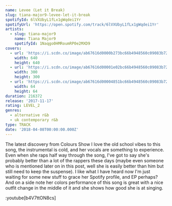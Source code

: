 ```yaml
---
name: Levee (Let it Break)
slug: tiana-major9-levee-let-it-break
spotifyId: 6lVXUbyL1fLx1gWqdei1Yr
spotifyUrl: 'https://open.spotify.com/track/6lVXUbyL1fLx1gWqdei1Yr'
artists:
  - slug: tiana-major9
    name: Tiana Major9
    spotifyId: 1Naqgo0HMRoumRP0e2MXD9
covers:
  - url: 'https://i.scdn.co/image/ab67616d0000b273bc66b4948560c09083b72ad1'
    width: 640
    height: 640
  - url: 'https://i.scdn.co/image/ab67616d00001e02bc66b4948560c09083b72ad1'
    width: 300
    height: 300
  - url: 'https://i.scdn.co/image/ab67616d00004851bc66b4948560c09083b72ad1'
    width: 64
    height: 64
duration: 216372
release: '2017-11-17'
rating: LEVEL_2
genres:
  - alternative r&b
  - uk contemporary r&b
type: TRACK
date: '2018-04-08T00:00:00.000Z'
---
```


The latest discovery from Colours Show I love the old school vibes to this song, the instrumental
is cold, and her vocals are something to experience. Even when she raps half way through the song,
I've got to say she's probably better than a lot of the rappers these days (maybe even someone
who is mentioned later on in this post, well she is easily better than him but still need to keep
the suspense). I like what I have heard now I'm just waiting for some new stuff to grace her
Spotify profile, and EP perhaps? And on a side note her colors performance of this song is great
with a nice outfit change in the middle of it and she shows how good she is at singing.

:youtube[b4V7ttON8cs]
